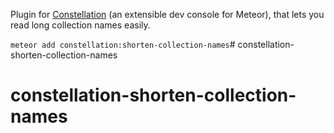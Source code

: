 Plugin for [Constellation](https://atmospherejs.com/constellation/console) (an extensible dev console for Meteor), that lets you read long collection names easily.

`meteor add constellation:shorten-collection-names`# constellation-shorten-collection-names
# constellation-shorten-collection-names
